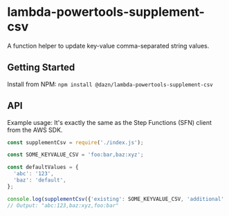 # lambda-powertools-supplement-csv

A function helper to update key-value comma-separated string values.

## Getting Started

Install from NPM: `npm install @dazn/lambda-powertools-supplement-csv`

## API

Example usage:
It's exactly the same as the Step Functions (SFN) client from the AWS SDK.

```js
const supplementCsv = require('./index.js');

const SOME_KEYVALUE_CSV = 'foo:bar,baz:xyz';

const defaultValues = {
  'abc': '123',
  'baz': 'default',
};

console.log(supplementCsv({'existing': SOME_KEYVALUE_CSV, 'additional': defaultValues}));
// Output: "abc:123,baz:xyz,foo:bar"
```
